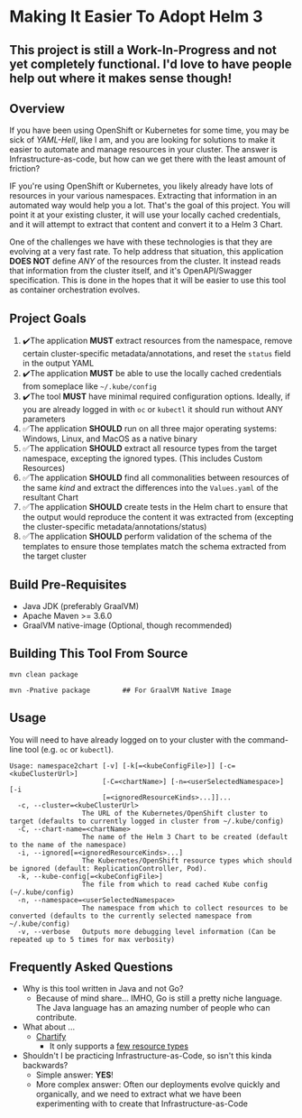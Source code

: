 # Making It Easier To Adopt Helm 3

## This project is still a Work-In-Progress and not yet completely functional. I'd love to have people help out where it makes sense though!

## Overview
If you have been using OpenShift or Kubernetes for some time, you may be sick of *YAML-Hell*, like I am, and you are looking for solutions to make it easier to automate and manage resources in your cluster. The answer is Infrastructure-as-code, but how can we get there with the least amount of friction? 

IF you're using OpenShift or Kubernetes, you likely already have lots of resources in your various namespaces. Extracting that information in an automated way would help you a lot. That's the goal of this project. You will point it at your existing cluster, it will use your locally cached credentials, and it will attempt to extract that content and convert it to a Helm 3 Chart.

One of the challenges we have with these technologies is that they are evolving at a very fast rate. To help address that situation, this application **DOES NOT** define *ANY* of the resources from the cluster. It instead reads that information from the cluster itself, and it's OpenAPI/Swagger specification. This is done in the hopes that it will be easier to use this tool as container orchestration evolves.


## Project Goals

1. :heavy_check_mark:The application **MUST** extract resources from the namespace, remove certain cluster-specific metadata/annotations, and reset the `status` field in the output YAML
1. :heavy_check_mark:The application **MUST** be able to use the locally cached credentials from someplace like `~/.kube/config`
1. :heavy_check_mark:The tool **MUST** have minimal required configuration options. Ideally, if you are already logged in with `oc` or `kubectl` it should run without ANY parameters
1. :white_check_mark:The application **SHOULD** run on all three major operating systems: Windows, Linux, and MacOS as a native binary
1. :white_check_mark:The application **SHOULD** extract all resource types from the target namespace, excepting the ignored types. (This includes Custom Resources)
1. :white_check_mark:The application **SHOULD** find all commonalities between resources of the same *kind* and extract the differences into the `Values.yaml` of the resultant Chart
1. :white_check_mark:The application **SHOULD** create tests in the Helm chart to ensure that the output would reproduce the content it was extracted from (excepting the cluster-specific metadata/annotations/status)
1. :white_check_mark:The application **SHOULD** perform validation of the schema of the templates to ensure those templates match the schema extracted from the target cluster

## Build Pre-Requisites
* Java JDK (preferably GraalVM)
* Apache Maven >= 3.6.0
* GraalVM native-image (Optional, though recommended)

## Building This Tool From Source

```
mvn clean package

mvn -Pnative package        ## For GraalVM Native Image
```

## Usage

You will need to have already logged on to your cluster with the command-line tool (e.g. `oc` or `kubectl`).

```
Usage: namespace2chart [-v] [-k[=<kubeConfigFile>]] [-c=<kubeClusterUrl>]
                       [-C=<chartName>] [-n=<userSelectedNamespace>] [-i
                       [=<ignoredResourceKinds>...]]...
  -c, --cluster=<kubeClusterUrl>
                  The URL of the Kubernetes/OpenShift cluster to target (defaults to currently logged in cluster from ~/.kube/config)
  -C, --chart-name=<chartName>
                  The name of the Helm 3 Chart to be created (default to the name of the namespace)
  -i, --ignored[=<ignoredResourceKinds>...]
                  The Kubernetes/OpenShift resource types which should be ignored (default: ReplicationController, Pod).
  -k, --kube-config[=<kubeConfigFile>]
                  The file from which to read cached Kube config (~/.kube/config)
  -n, --namespace=<userSelectedNamespace>
                  The namespace from which to collect resources to be converted (defaults to the currently selected namespace from ~/.kube/config)
  -v, --verbose   Outputs more debugging level information (Can be repeated up to 5 times for max verbosity)
```

## Frequently Asked Questions

* Why is this tool written in Java and not Go?
  * Because of mind share... IMHO, Go is still a pretty niche language. The Java language has an amazing number of people who can contribute.
* What about ... 
  * [Chartify](https://github.com/kubepack/chartify)
    * It only supports a [few resource types](https://github.com/kubepack/chartify/blob/master/pkg/kube_objects.go#L20)
* Shouldn't I be practicing Infrastructure-as-Code, so isn't this kinda backwards?
  * Simple answer: **YES**! 
  * More complex answer: Often our deployments evolve quickly and organically, and we need to extract what we have been experimenting with to create that Infrastructure-as-Code